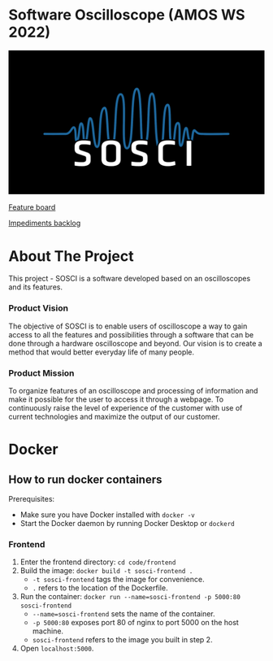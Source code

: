 # Software Oscilloscope (AMOS WS 2022)

![SOSCI](https://github.com/amosproj/amos2022ws03-software-oscilloscope/blob/main/Deliverables/sprint-01/sosci-teamlogo-black-example.png)

[Feature board](https://github.com/users/dev3225/projects/1/views/1)

[Impediments backlog](https://github.com/users/rbalink/projects/1/views/1)

# About The Project
This project - SOSCI is a software developed based on an oscilloscopes and its features.

### Product Vision
The objective of SOSCI is to enable users of oscilloscope a way to gain access to all the features and possibilities through a software that can be done through a hardware oscilloscope and beyond. Our vision is to create a method that would better everyday life of many people.

### Product Mission
To organize features of an oscilloscope and processing of information and make it possible for the user to access it through a webpage. To continuously raise the level of experience of the customer with use of current technologies and maximize the output of our customer. 

# Docker

## How to run docker containers

Prerequisites:

- Make sure you have Docker installed with `docker -v`
- Start the Docker daemon by running Docker Desktop or `dockerd`

### Frontend

1. Enter the frontend directory: `cd code/frontend`
2. Build the image: `docker build -t sosci-frontend .`
   - `-t sosci-frontend` tags the image for convenience.
   - `.` refers to the location of the Dockerfile.
3. Run the container: `docker run --name=sosci-frontend -p 5000:80 sosci-frontend`
   - `--name=sosci-frontend` sets the name of the container.
   - `-p 5000:80` exposes port 80 of nginx to port 5000 on the host machine.
   - `sosci-frontend` refers to the image you built in step 2.
4. Open `localhost:5000`.
